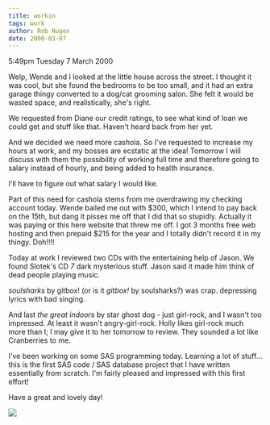 ```yaml
---
title: workin
tags: work
author: Rob Nugen
date: 2000-03-07
---
```


<p class=date>5:49pm Tuesday 7 March 2000</p>

<p>Welp, Wende and I looked at the little house across the street.  I 
thought it was cool, but she found the bedrooms to be too small, and it had 
an extra garage thingy converted to a dog/cat grooming salon.  She felt it 
would be wasted space, and realistically, she's right.

<p>We requested from Diane our credit ratings, to see what kind of loan we 
could get and stuff like that.  Haven't heard back from her yet.

<p>And we decided we need more cashola.  So I've requested to increase my 
hours at work, and my bosses are ecstatic at the idea!  Tomorrow I will 
discuss with them the possibility of working full time and therefore going 
to salary instead of hourly, and being added to health insurance.

<p>I'll have to figure out what salary I would like.

<p>Part of this need for cashola stems from me overdrawing my checking 
account today.  Wende bailed me out with $300, which I intend to pay back 
on the 15th, but dang it pisses me off that I did that so stupidly. 
 Actually it was paying or this here website that threw me off.  I got 3 
months free web hosting and then prepaid $215 for the year and I totally 
didn't record it in my thingy.  Doh!!!!

<p>Today at work I reviewed two CDs with the entertaining help of Jason. 
 We found Slotek's CD <em>7</em> dark mysterious stuff.  Jason said it made 
him think of dead people playing music.

<p><em>soulsharks</em> by gitbox! (or is it <em>gitbox!</em> by 
soulsharks?) was crap.  depressing lyrics with bad singing.

<p>And last <em>the great indoors</em> by star ghost dog - just girl-rock, 
and I wasn't too impressed.  At least it wasn't angry-girl-rock.   Holly 
likes girl-rock much more than I; I may give it to her tomorrow to review. 
 They sounded a lot like Cranberries to me.

<p>I've been working on some SAS programming today.  Learning a lot of 
stuff... this is the first SAS code / SAS database project that I have 
written essentially from scratch.  I'm fairly pleased and impressed with 
this first effort!

<p>Have a great and lovely day!

<p><img src="/images/rob/wL-ROB.gif">
  


